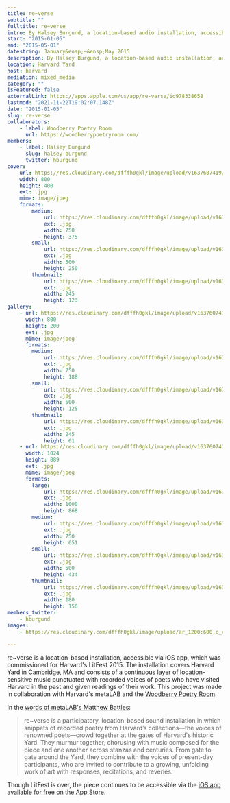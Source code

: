 ```yaml
---
title: re~verse
subtitle: ""
fulltitle: re~verse
intro: By Halsey Burgund, a location-based audio installation, accessible via iOS app, commissioned for Harvard's LitFest 2015.
start: "2015-01-05"
end: "2015-05-01"
datestring: January&ensp;–&ensp;May 2015
description: By Halsey Burgund, a location-based audio installation, accessible via iOS app, commissioned for Harvard's LitFest 2015.
location: Harvard Yard
host: harvard
mediation: mixed_media
category: ""
isFeatured: false
externalLink: https://apps.apple.com/us/app/re-verse/id978338658
lastmod: "2021-11-22T19:02:07.148Z"
date: "2015-01-05"
slug: re-verse
collaborators:
    - label: Woodberry Poetry Room
      url: https://woodberrypoetryroom.com/
members:
    - label: Halsey Burgund
      slug: halsey-burgund
      twitter: hburgund
cover:
    url: https://res.cloudinary.com/dfffh0gkl/image/upload/v1637607419/proj_rv3_2d7135e236.jpg
    width: 800
    height: 400
    ext: .jpg
    mime: image/jpeg
    formats:
        medium:
            url: https://res.cloudinary.com/dfffh0gkl/image/upload/v1637607420/medium_proj_rv3_2d7135e236.jpg
            ext: .jpg
            width: 750
            height: 375
        small:
            url: https://res.cloudinary.com/dfffh0gkl/image/upload/v1637607421/small_proj_rv3_2d7135e236.jpg
            ext: .jpg
            width: 500
            height: 250
        thumbnail:
            url: https://res.cloudinary.com/dfffh0gkl/image/upload/v1637607420/thumbnail_proj_rv3_2d7135e236.jpg
            ext: .jpg
            width: 245
            height: 123
gallery:
    - url: https://res.cloudinary.com/dfffh0gkl/image/upload/v1637607419/proj_rv13_887c3c3034.jpg
      width: 800
      height: 200
      ext: .jpg
      mime: image/jpeg
      formats:
        medium:
            url: https://res.cloudinary.com/dfffh0gkl/image/upload/v1637607421/medium_proj_rv13_887c3c3034.jpg
            ext: .jpg
            width: 750
            height: 188
        small:
            url: https://res.cloudinary.com/dfffh0gkl/image/upload/v1637607423/small_proj_rv13_887c3c3034.jpg
            ext: .jpg
            width: 500
            height: 125
        thumbnail:
            url: https://res.cloudinary.com/dfffh0gkl/image/upload/v1637607420/thumbnail_proj_rv13_887c3c3034.jpg
            ext: .jpg
            width: 245
            height: 61
    - url: https://res.cloudinary.com/dfffh0gkl/image/upload/v1637607419/RE_Verse_app_by_Halsey_Burgund_1024x889_ed9c645510.jpg
      width: 1024
      height: 889
      ext: .jpg
      mime: image/jpeg
      formats:
        large:
            url: https://res.cloudinary.com/dfffh0gkl/image/upload/v1637607421/large_RE_Verse_app_by_Halsey_Burgund_1024x889_ed9c645510.jpg
            ext: .jpg
            width: 1000
            height: 868
        medium:
            url: https://res.cloudinary.com/dfffh0gkl/image/upload/v1637607422/medium_RE_Verse_app_by_Halsey_Burgund_1024x889_ed9c645510.jpg
            ext: .jpg
            width: 750
            height: 651
        small:
            url: https://res.cloudinary.com/dfffh0gkl/image/upload/v1637607423/small_RE_Verse_app_by_Halsey_Burgund_1024x889_ed9c645510.jpg
            ext: .jpg
            width: 500
            height: 434
        thumbnail:
            url: https://res.cloudinary.com/dfffh0gkl/image/upload/v1637607420/thumbnail_RE_Verse_app_by_Halsey_Burgund_1024x889_ed9c645510.jpg
            ext: .jpg
            width: 180
            height: 156
members_twitter:
    - hburgund
images:
    - https://res.cloudinary.com/dfffh0gkl/image/upload/ar_1200:600,c_crop/c_limit,h_1200,w_600/v1637607419/proj_rv3_2d7135e236.jpg

---
```

re~verse is a location-based installation, accessible via iOS app, which was commissioned for Harvard's LitFest 2015. The installation covers Harvard Yard in Cambridge, MA and consists of a continuous layer of location-sensitive music punctuated with recorded voices of poets who have visited Harvard in the past and given readings of their work. This project was made in collaboration with Harvard's metaLAB and the [Woodberry Poetry Room](https://library.harvard.edu/libraries/poetryroom).

In the [words of metaLAB's Matthew Battles](https://woodberrypoetryroom.com/?p=1134):

> re~verse is a participatory, location-based sound installation in which snippets of recorded poetry from Harvard’s collections—the voices of renowned poets—crowd together at the gates of Harvard's historic Yard. They murmur together, chorusing with music composed for the piece and one another across stanzas and centuries. From gate to gate around the Yard, they combine with the voices of present-day participants, who are invited to contribute to a growing, unfolding work of art with responses, recitations, and reveries.

Though LitFest is over, the piece continues to be accessible via the [iOS app available for free on the App Store](https://apps.apple.com/us/app/re-verse/id978338658).

